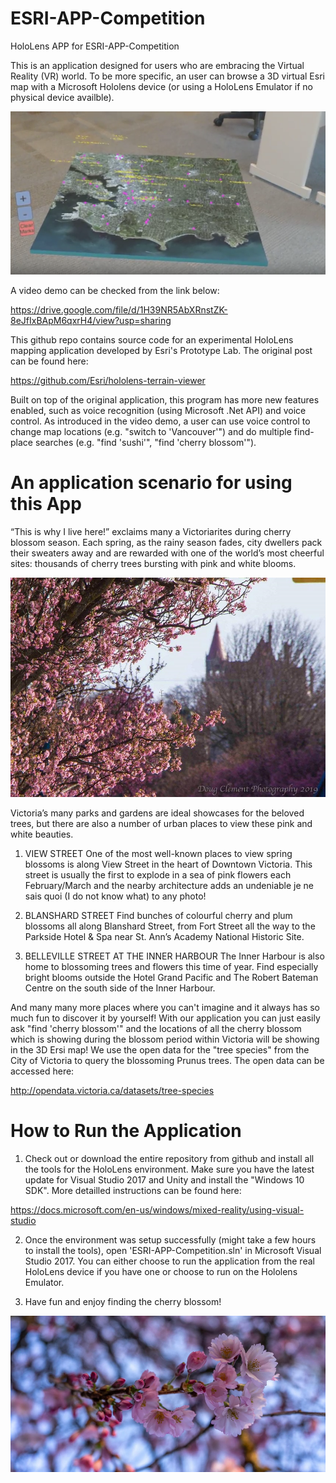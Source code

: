 # ESRI-APP-Competition
HoloLens APP for ESRI-APP-Competition

This is an application designed for users who are embracing the Virtual Reality (VR) world. To be more specific, an user can browse a 3D virtual Esri map with a Microsoft Hololens device (or using a HoloLens Emulator if no physical device availble). 

![HoloLens App](https://github.com/NathanSun1981/ESRI-APP-Competition/blob/master/HololensApp01.png)

A video demo can be checked from the link below: 

https://drive.google.com/file/d/1H39NR5AbXRnstZK-8eJfIxBApM6qxrH4/view?usp=sharing

This github repo contains source code for an experimental HoloLens mapping application developed by Esri's Prototype Lab. The original post can be found here: 

https://github.com/Esri/hololens-terrain-viewer

Built on top of the original application, this program has more new features enabled, such as voice recognition (using Microsoft .Net API) and voice control. As introduced in the video demo, a user can use voice control to change map locations (e.g. "switch to 'Vancouver'") and do multiple find-place searches (e.g. "find 'sushi'", "find 'cherry blossom'"). 

# An application scenario for using this App

“This is why I live here!” exclaims many a Victoriarites during cherry blossom season. Each spring, as the rainy season fades, city dwellers pack their sweaters away and are rewarded with one of the world’s most cheerful sites: thousands of cherry trees bursting with pink and white blooms.

![Doug Clement Photography](https://github.com/NathanSun1981/ESRI-APP-Competition/blob/master/dougclementphotography.jpg)

Victoria’s many parks and gardens are ideal showcases for the beloved trees, but there are also a number of urban places to view these pink and white beauties.

1. VIEW STREET 
One of the most well-known places to view spring blossoms is along View Street in the heart of Downtown Victoria. This street is usually the first to explode in a sea of pink flowers each February/March and the nearby architecture adds an undeniable je ne sais quoi (I do not know what) to any photo!

2. BLANSHARD STREET
Find bunches of colourful cherry and plum blossoms all along Blanshard Street, from Fort Street all the way to the Parkside Hotel & Spa near St. Ann’s Academy National Historic Site.

3. BELLEVILLE STREET AT THE INNER HARBOUR
The Inner Harbour is also home to blossoming trees and flowers this time of year. Find especially bright blooms outside the Hotel Grand Pacific and The Robert Bateman Centre on the south side of the Inner Harbour.

And many many more places where you can't imagine and it always has so much fun to discover it by yourself! With our application you can just easily ask "find 'cherry blossom'" and the locations of all the cherry blossom which is showing during the blossom period within Victoria will be showing in the 3D Ersi map! We use the open data for the "tree species" from the City of Victoria to query the blossoming Prunus trees. The open data can be accessed here: 

http://opendata.victoria.ca/datasets/tree-species

# How to Run the Application
1. Check out or download the entire repository from github and install all the tools for the HoloLens environment. Make sure you have the latest update for Visual Studio 2017 and Unity and install the "Windows 10 SDK". More detailled instructions can be found here: 

https://docs.microsoft.com/en-us/windows/mixed-reality/using-visual-studio

2. Once the environment was setup successfully (might take a few hours to install the tools), open 'ESRI-APP-Competition.sln' in Microsoft Visual Studio 2017. You can either choose to run the application from the real HoloLens device if you have one or choose to run on the Hololens Emulator. 

3. Have fun and enjoy finding the cherry blossom!

![Victoria Cherry Blossom](https://github.com/NathanSun1981/ESRI-APP-Competition/blob/master/VictoriaCherryBlossom.png)


